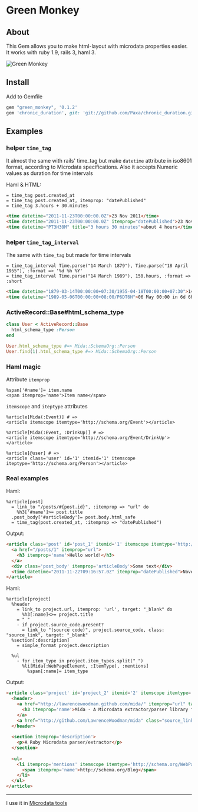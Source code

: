 # Green Monkey

## About

This Gem allows you to make html-layout with microdata properties easier. It works with ruby 1.9, rails 3, haml 3.

![Green Monkey](http://upload.wikimedia.org/wikipedia/commons/thumb/b/b1/Bijilo-Portrait-of-a-Callithrix-Monkey.jpg/320px-Bijilo-Portrait-of-a-Callithrix-Monkey.jpg)

## Install

Add to Gemfile

```ruby
gem "green_monkey", '0.1.2'
gem 'chronic_duration', git: 'git://github.com/Paxa/chronic_duration.git', ref: '8c0d0e101b'
```

## Examples

### helper `time_tag`

It almost the same with rails' time_tag but make `datetime` attribute in iso8601 format, according to Microdata specifications.
Also it accepts Numeric values as duration for time intervals

Haml & HTML:

```haml
= time_tag post.created_at
= time_tag post.created_at, itemprop: "datePublished"
= time_tag 3.hours + 30.minutes
```

```html
<time datetime="2011-11-23T00:00:00.0Z">23 Nov 2011</time>
<time datetime="2011-11-23T00:00:00.0Z" itemprop="datePublished">23 Nov 2011</time>
<time datetime="PT3H30M" title="3 hours 30 minutes">about 4 hours</time>
```

### helper `time_tag_interval`

The same with `time_tag` but made for time intervals

```haml
= time_tag_interval Time.parse("14 March 1879"), Time.parse("18 April 1955"), :format => '%d %h %Y'
= time_tag_interval Time.parse("14 March 1989"), 150.hours, :format => :short
```

```html
<time datetime="1879-03-14T00:00:00+07:30/1955-04-18T00:00:00+07:30">14 Mar 1879 - 18 Apr 1879</time>
<time datetime="1989-05-06T00:00:00+08:00/P6DT6H">06 May 00:00 in 6d 6h</time>
```

### ActiveRecord::Base#html\_schema\_type

```ruby
class User < ActiveRecord::Base
  html_schema_type :Person
end

User.html_schema_type #=> Mida::SchemaOrg::Person
User.find(1).html_schema_type #=> Mida::SchemaOrg::Person
```

### Haml magic

Attribute `itemprop`

```haml
%span['#name']= item.name
<span itemprop='name'>Item name</span>
```

`itemscope` and `iteptype` attributes

```haml
%article[Mida(:Event)] # =>
<article itemscope itemtype='http://schema.org/Event'></article>
    
%article[Mida(:Event, :DrinkUp)] # =>
<article itemscope itemtype='http://schema.org/Event/DrinkUp'></article>
    
%article[@user] # =>
<article class='user' id='1' itemid='1' itemscope iteptype='http://schema.org/Person'></article>
```

### Real examples
Haml:

```haml
%article[post]
  = link_to "/posts/#{post.id}", :itemprop => "url" do
    %h3['#name']>= post.title
  .post_body['#articleBody']= post.body.html_safe
  = time_tag(post.created_at, :itemprop => "datePublished")
```

Output:

```html
<article class='post' id='post_1' itemid='1' itemscope itemtype='http://schema.org/BlogPosting'>
  <a href="/posts/1" itemprop="url">
    <h3 itemprop='name'>Hello world!</h3>
  </a>
  <div class='post_body' itemprop='articleBody'>Some text</div>
  <time datetime="2011-11-22T09:16:57.0Z" itemprop="datePublished">November 22, 2011 09:16</time>
</article>
```

Haml:

```haml
%article[project]
  %header
    = link_to project.url, itemprop: 'url', target: "_blank" do
      %h3[:name]<>= project.title
    = " "
    - if project.source_code.present?
      = link_to "(source code)", project.source_code, class: "source_link", target: "_blank"
  %section[:description]
    = simple_format project.description
    
  %ul
    - for item_type in project.item_types.split(" ")
      %li[Mida(:WebPageElement, :ItemType), :mentions]
        %span[:name]= item_type
```

Output:

```html
<article class='project' id='project_2' itemid='2' itemscope itemtype='http://schema.org/WebPage'>
  <header>
    <a href="http://lawrencewoodman.github.com/mida/" itemprop="url" target="_blank">
      <h3 itemprop='name'>Mida - A Microdata extractor/parser library for Ruby</h3>
    </a>
    <a href="http://github.com/LawrenceWoodman/mida" class="source_link" target="_blank">(source code)</a>
  </header>
  
  <section itemprop='description'>
    <p>A Ruby Microdata parser/extractor</p>
  </section>
  
  <ul>
    <li itemprop='mentions' itemscope itemtype='http://schema.org/WebPageElement/ItemType'>
      <span itemprop='name'>http://schema.org/Blog</span>
    </li>
  </ul>
</article>
```

--------

I use it in [Microdata tools](http://github.com/paxa/semantic_data/ "my own project")
